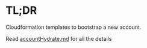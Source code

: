 # TL;DR

Cloudformation templates to bootstrap a new account.

Read [accountHydrate.md](../../../../Notes/accountHydrate.md) for all the details

